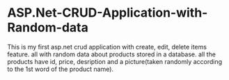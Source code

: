 # ASP.Net-CRUD-Application-with-Random-data
 This is my first asp.net crud application with create, edit, delete items feature. all with random data about products stored in a database. all the products have id, price, desription and a picture(taken randomly according to the 1st word of the product name).
